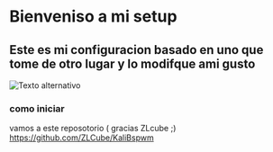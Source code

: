 # Bienveniso a mi setup


## Este es mi configuracion basado en uno que tome de otro lugar y lo modifque ami gusto 
![Texto alternativo](Pipexz/my-polybar-setup-/tree/main/pictures)

### como iniciar

vamos a este reposotorio  ( gracias ZLcube ;)
https://github.com/ZLCube/KaliBspwm
